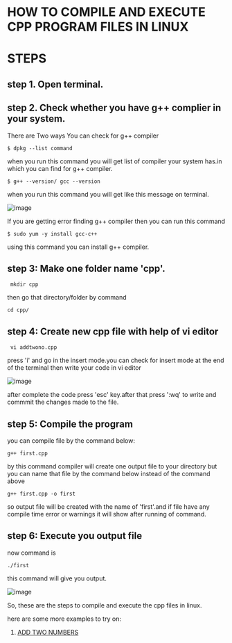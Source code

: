 # **HOW TO COMPILE AND EXECUTE CPP PROGRAM FILES IN LINUX**

# STEPS
## step 1. Open terminal.
## step 2. Check whether you have g++ complier in your system.
There are Two ways You can check for g++ compiler

``` $ dpkg --list command ```
  
when you run this command you will get list of compiler your system has.in which you can find for g++ compiler.
  
``` $ g++ --version/ gcc --version ```
  
when you run this command you will get like this message on terminal.

![image](https://user-images.githubusercontent.com/63588827/80830434-907c9e80-8c06-11ea-895a-0500627bcacc.png)

If you are getting error finding g++ compiler then you can run this command

```$ sudo yum -y install gcc-c++```

using this command you can install g++ compiler.

## step 3: Make one folder name 'cpp'.

``` mkdir cpp```

then go that directory/folder by command 

```cd cpp/```

## step 4: Create new cpp file with help of vi editor

``` vi addtwono.cpp```

press 'i' and go in the insert mode.you can check for insert mode at the end of the terminal then write your code in vi editor

![image](https://user-images.githubusercontent.com/63588827/80832469-5b724b00-8c0a-11ea-8b8e-2d9f7dae6ffe.png)

after complete the code press 'esc' key.after that press ':wq' to write and commmit the changes made to the file.

## step 5: Compile the program

you can compile file by the command below:

```g++ first.cpp```

by this command compiler will create one output file to your directory
but you can name that file by the command below instead of the command above

```g++ first.cpp -o first```

so output file will be created with the name of 'first'.and if file have any compile time error or warnings it will show after running of command.


## step 6: Execute you output file

now command is 

```./first```

this command will give you output.

![image](https://user-images.githubusercontent.com/63588827/80836888-5239ac00-8c13-11ea-90f0-0f69419f7b43.png)

So, these are the steps to compile and execute the cpp files in linux.

here are some more examples to try on:
1. [ADD TWO NUMBERS](https://github.com/shweta-vengurlekar11/cloud/blob/master/addtwono.md)

